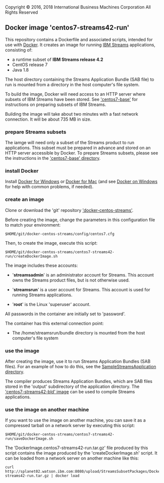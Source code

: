 Copyright &copy; 2016, 2018  International Business Machines Corporation
All Rights Reserved


## Docker image 'centos7-streams42-run'

This repository contains a Dockerfile and associated scripts, intended for use with [Docker](https://www.docker.com/). It creates an image for running [IBM Streams](http://ibmstreams.github.io/) applications, consisting of:

* a runtime subset of **IBM Streams release 4.2**
* CentOS release 7
* Java 1.8

The host directory containing the Streams Application Bundle (SAB file) to run is mounted from a directory in the host computer's file system.

To build the image, Docker will need access to an HTTP server where subsets of IBM Streams have been stored. See ['centos7-base'](../centos7-base) for instructions on preparing subsets of IBM Streams.

Building the image will take about two minutes with a fast network connection. It will be about 735 MB in size.


### prepare Streams subsets

The iamge will need only a subset of the Streams product to run applications. This subset must be prepared in advance and stored on an HTTP server accessible by Docker. To prepare Streams subsets, please see the instructions in the ['centos7-base' directory](../centos7-base).


### install Docker

Install [Docker for Windows](https://docs.docker.com/windows/) or [Docker for Mac](https://docs.docker.com/mac/) (and see [Docker on Windows](https://developer.ibm.com/bluemix/2015/04/16/installing-docker-windows-fixes-common-problems/) for help with common problems, if needed).


### create an image

Clone or download the 'git' repository ['docker-centos-streams'](https://github.com/ejpring/docker-centos-streams).

Before creating the image, change the parameters in this configuration file to match your environment:

    $HOME/git/docker-centos-streams/config/centos7.cfg

Then, to create the image, execute this script:

    $HOME/git/docker-centos-streams/centos7-streams42-run/createDockerImage.sh

The image includes these accounts:

* '**streamsadmin**' is an administrator account for Streams. This account owns the Streams product files, but is not otherwise used.

* '**streamsrun**' is a user account for Streams. This account is used for running Streams applications.

* '**root**' is the Linux 'superuser' account. 

All passwords in the container are initially set to 'password'.

The container has this external connection point:

* The /home/streamsrun/bundle directory is mounted from the host computer's file system


### use the image

After creating the image, use it to run Streams Application Bundles (SAB files). For an example of how to do this, see the [SampleStreamsApplication directory](../../samples/SampleStreamsApplication).

The compiler produces Streams Application Bundles, which are SAB files stored in the 'output' subdirectory of the application directory. The ['centos7-streams42-bld' image](../centos7-streams42-bld) can be used to compile Streams applications.


### use the image on another machine

If you want to use the image on another machine, you can save it as a compressed tarball on a network server by executing this script:

    $HOME/git/docker-centos-streams/centos7-streams42-run/saveDockerImage.sh

The 'DockerImage.centos7-streams42-run.tar.gz' file produced by this script contains the image produced by the 'createDockerImage.sh' script. It can be loaded from a network server on another machine like this:

    curl http://splanet02.watson.ibm.com:8080/upload/StreamsSubsetPackages/DockerImage.centos7-streams42-run.tar.gz | docker load

